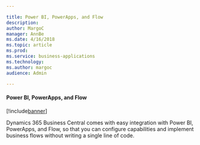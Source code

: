 ```yaml
---

title: Power BI, PowerApps, and Flow
description: 
author: MargoC
manager: AnnBe
ms.date: 4/16/2018
ms.topic: article
ms.prod: 
ms.service: business-applications
ms.technology: 
ms.author: margoc
audience: Admin

---
```

#### Power BI, PowerApps, and Flow

[!include[banner](../../includes/banner.md)]




Dynamics 365 Business Central comes with easy integration with Power BI,
PowerApps, and Flow, so that you can configure capabilities and implement
business flows without writing a single line of code.
